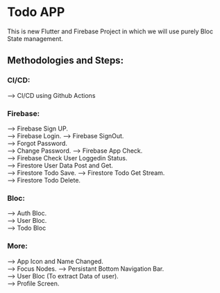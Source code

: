 # Todo APP

This is new Flutter and Firebase Project in which we will use purely Bloc State management.

## Methodologies and Steps:

### CI/CD:

--> CI/CD using Github Actions

### Firebase:

--> Firebase Sign UP.  
--> Firebase Login.
--> Firebase SignOut.  
--> Forgot Password.  
--> Change Password.
--> Firebase App Check.  
--> Firebase Check User Loggedin Status.  
--> Firestore User Data Post and Get.  
--> Firestore Todo Save.
--> Firestore Todo Get Stream.  
--> Firestore Todo Delete.

### Bloc:

--> Auth Bloc.  
--> User Bloc.  
--> Todo Bloc

### More:

--> App Icon and Name Changed.  
--> Focus Nodes.
--> Persistant Bottom Navigation Bar.  
--> User Bloc (To extract Data of user).  
--> Profile Screen.
